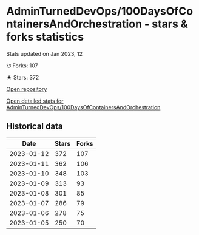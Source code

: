 # AdminTurnedDevOps/100DaysOfContainersAndOrchestration - stars & forks statistics

Stats updated on Jan 2023, 12

☋ Forks: 107

★ Stars: 372

[Open repository](https://github.com/AdminTurnedDevOps/100DaysOfContainersAndOrchestration)

[Open detailed stats for AdminTurnedDevOps/100DaysOfContainersAndOrchestration](https://reviewgithub.com/rep/AdminTurnedDevOps/100DaysOfContainersAndOrchestration)

## Historical data
| Date | Stars | Forks |
|------|-------|-------|
| 2023-01-12 | 372 | 107 | 
| 2023-01-11 | 362 | 106 | 
| 2023-01-10 | 348 | 103 | 
| 2023-01-09 | 313 | 93 | 
| 2023-01-08 | 301 | 85 | 
| 2023-01-07 | 286 | 79 | 
| 2023-01-06 | 278 | 75 | 
| 2023-01-05 | 250 | 70 | 

